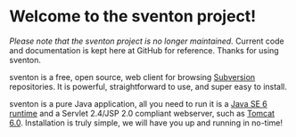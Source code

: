 # Welcome to the sventon project! #

_Please note that the sventon project is no longer maintained._ 
Current code and documentation is kept here at GitHub for reference. Thanks for using sventon.

sventon is a free, open source, web client for browsing [Subversion](http://subversion.apache.org/) repositories. It is powerful, straightforward to use, and super easy to install.

sventon is a pure Java application, all you need to run it is a [Java SE 6 runtime](http://www.oracle.com/technetwork/java/javase/downloads/) and a Servlet 2.4/JSP 2.0 compliant webserver, such as [Tomcat 6.0](http://tomcat.apache.org/). Installation is truly simple, we will have you up and running in no-time!
